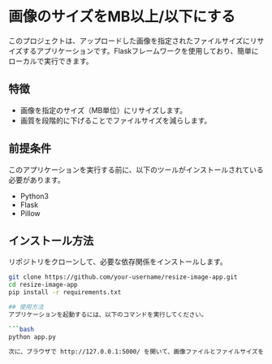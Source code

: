 # 画像のサイズをMB以上/以下にする
このプロジェクトは、アップロードした画像を指定されたファイルサイズにリサイズするアプリケーションです。Flaskフレームワークを使用しており、簡単にローカルで実行できます。

## 特徴
- 画像を指定のサイズ（MB単位）にリサイズします。
- 画質を段階的に下げることでファイルサイズを減らします。

## 前提条件
このアプリケーションを実行する前に、以下のツールがインストールされている必要があります。
- Python3
- Flask
- Pillow

## インストール方法
リポジトリをクローンして、必要な依存関係をインストールします。

```bash
git clone https://github.com/your-username/resize-image-app.git
cd resize-image-app
pip install -r requirements.txt

## 使用方法
アプリケーションを起動するには、以下のコマンドを実行してください。

```bash
python app.py

次に、ブラウザで http://127.0.0.1:5000/ を開いて、画像ファイルとファイルサイズをフォームに入力してボタンを押すと変換されるはずです。
